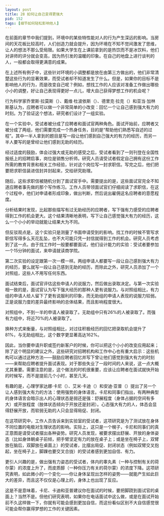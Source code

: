 ```yaml
---
layout: post
title: 28 如何让自己变得更强大
pid: 152
tags: [细节如何轻松影响他人]
---
```

在前面的章节中我们提到，环境中的某些特性能对人的行为产生深远的影响。当房间的天花板比较高时，人们创造力就会提升，因为环境在不知不觉间激发了思维，让人的想法不那么受局限。如果大学生在上课前拿到的是热饮而不是冰饮料，他们对讲师的评分就会变高，因为热引发的温暖的印象。在自己的地盘上进行谈判的人，一般都会取得更满意的成果。

在上述所有例子中，这些针对环境的小调整都是放在由第三方做出的，他们非常清楚这些行为的显著效果，而受试者却不知道发生了什么。但是，如果你的目标不是影响他人的行为，而是改变自己呢？例如，想找工作的人应该对准备工作做出哪些小小的调整，好让自己表现得更好一点儿，增大自己获得梦想工作的机会呢？

行为科学家乔里斯·拉莫斯（）、戴维·杜波依斯（）、德里克·拉克（）和亚当·加林斯基认为，应聘者可以做一个非常简单的小改变：回忆一个让自己感到强大有力的时刻。为了验证这个想法，研究者们设计了一组实验。

在一个实验中，受试者被分成了应聘者和面试官两种角色。面试开始前，应聘者又被分成了两组，他们需要完成一个热身任务，目的是“帮助他们熟悉写自述的过程”。其中一半人拿到的题目是写一段让他们感到自己强大的有力的经历，而另一半人要写的是曾经让他们感到无助的经历。

经过适度的鼓励，体会过强大或无助的感受之后，受试者看到了一则刊登在全国性报纸上的招聘启事，岗位是销售分析师。研究人员请受试者假定自己拥有这份工作所需的教育背景和相关工作经验，针对这个岗位写一封求职信。写完之后，他们把要把求职信装进信封并封起来，交给研究助理。

随后，这些求职信被随机分到了面试官手中。需要提出的是，这些面试官完全不知道应聘者事先做的那个写作练习。工作人员带领面试官们仔细阅读了求职信，在这个过程中，他们对申请者形成印象，做出判断，然后说出雇佣这名应聘者的意愿程度。

分析结果时发现，比起那些描写有过无助经历的应聘者，写下强有力感受的应聘者得到工作的机会更大。这个结果清晰地表明，写下让自己感觉强大有力的经历，这么一个小小的举动就能让结果大为不同。

但反驳观点是，这个实验只是测量了书面申请受到的影响。找工作的时候不管写求职信写得多么天花乱坠，也不大可能只凭一封信就得到工作的机会。研究人员考虑到了这一点。由于找工作时一般要都要面试，他们设计能力的实验：受试者要参加一个15分钟的面试，来申请就读商学院。

第二次实验的设定跟第一次一模一样。两组申请人都要写一段让自己感到强大有力的经历，要么就写一段让自己感到无助的经历，而除此之外，研究人员添加了一个对照组，这些人不用写任何东西。

面试结束后，面试官评估这些申请人的说服力，然后做出录取决定。与第一次实验相一致的是，面试官认为写下强大经历的那种人更有说服力。与对照组相比，有力组的申请人给人留下了更有说服利的印象，而无助组的申请人表现的说服力较弱。正是说服力度的差异最终影响的总体结果，而且影响程度很大。

对照组中，不到一半的申请人被录取了。无助组中只有26%的人被录取了。而强有力组中，将近70%的人被录取了。

换种方式来衡量，与对照组相比，对过往积极经历的回忆把录取机会提升了81%，与无助组相比，这个数字更显著高达162%。

因此，当你要申请升职或签约新客户的时候，你可以把这个小小的改变应用起来；除了这个明显的建议之外，这些研究对招聘机构和工作中心也有重大启示：这些机构可以通过这种方法——鼓励应聘者回忆并写下曾让他们感觉到强大有力的时刻——来帮助应聘者提升面试表现。对于那些失业了一段时间的人来说，这一点大概尤其重要。需要注意的是，这个做法的时机很重要，应该让应聘者在面试就快开始的时候写，而不是提前几个小时，甚至几天。

有趣的是，心理学家达娜·卡尼（）、艾米·卡迪（）和安迪·亚普（）提出了另一个让人感到强大有力的方法：使用强势的身体语言。卡尼和同事们指出，有两种典型的身体语言会暗示出人的心理状态是弱还是强：舒展程度（身体占据的空间有多大）或开放程度（肢体状态倾向于开放还是封闭）。心态强大有力的人，体态会显得舒展开放，而软弱无助的人只会显得局促、封闭。

在这项研究中，工作人员告诉来到实验室的受试者，这项研究是为了测试放在身体不同位置的电极对生理状态的影响。实际上，这只是一个幌子，卡尼和同事们的真正意图是请受试者摆出各种姿势。研究人员发现，被要求摆出舒展、开放的身体姿态（比如身体朝桌子前倾，把手臂坚定有力的放在桌子上；或是坐在椅子上，双臂放在脑后，双脚放在桌面上）的受试者，比摆出局促、封闭状态（例如双臂交叉抱起，坐在椅子上，脚踝也要交叉合拢）的受试者感到更加自信、有力。

更引人兴趣的是，做出强有力姿态的受试者，体内的睾丸素（一种与控制有关的荷尔蒙）的浓度上升了，而皮质醇（一种你压力有关的荷尔蒙）的浓度下降。这项研究表明，如此微小的一个变化——你让身体呈现出怎样的姿势——就能产生如此巨大的差异，而且这不仅仅是心理上的，身体上也出现了反应。

这是不是意味着，卡尼、卡迪和亚普建议你在面试的时候，要把脚跷到面试官的桌面上？当然不是。但他们研究表明，如果你在电话面试中这么做，或是在面试开始前不久这样做一下，你就有可能会感到更加自信，而这份看似区别不大自信感觉很可能会帮你赢得梦想的工作的关键因素。
